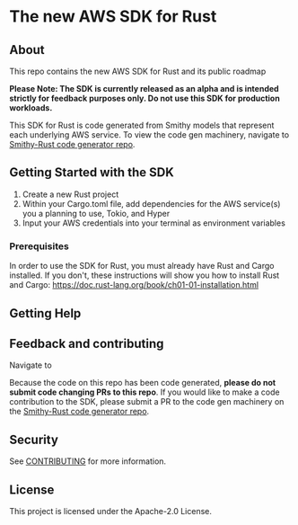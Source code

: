 # The new AWS SDK for Rust 

## About

This repo contains the new AWS SDK for Rust and its public roadmap

**Please Note: The SDK is currently released as an alpha and is intended strictly for feedback purposes only. Do not use this SDK for production workloads.**

This SDK for Rust is code generated from Smithy models that represent each underlying AWS service. To view the code gen machinery, navigate to [Smithy-Rust code generator repo](https://github.com/awslabs/smithy-rs).


## Getting Started with the SDK

1. Create a new Rust project 
2. Within your Cargo.toml file, add dependencies for the AWS service(s) you a planning to use, Tokio, and Hyper
3. Input your AWS credentials into your terminal as environment variables

### Prerequisites

In order to use the SDK for Rust, you must already have Rust and Cargo installed. If you don't, these instructions will show you how to install Rust and Cargo: https://doc.rust-lang.org/book/ch01-01-installation.html

## Getting Help

## Feedback and contributing

Navigate to

Because the code on this repo has been code generated, **please do not submit code changing PRs to this repo**. If you would like to make a code contribution to the SDK, please submit a PR to the code gen machinery on the [Smithy-Rust code generator repo](https://github.com/awslabs/smithy-rs).

## Security

See [CONTRIBUTING](CONTRIBUTING.md#security-issue-notifications) for more information.

## License

This project is licensed under the Apache-2.0 License.

